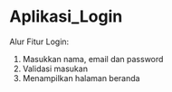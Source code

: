 # Aplikasi_Login
Alur Fitur Login:
1. Masukkan nama, email dan password
2. Validasi masukan
3. Menampilkan halaman beranda
